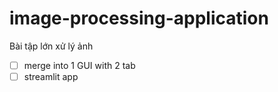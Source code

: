 # image-processing-application
Bài tập lớn xử lý ảnh

- [ ] merge into 1 GUI with 2 tab
- [ ] streamlit app